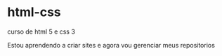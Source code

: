 # html-css
curso de html 5 e css 3

Estou aprendendo a criar sites e agora vou gerenciar meus repositorios
